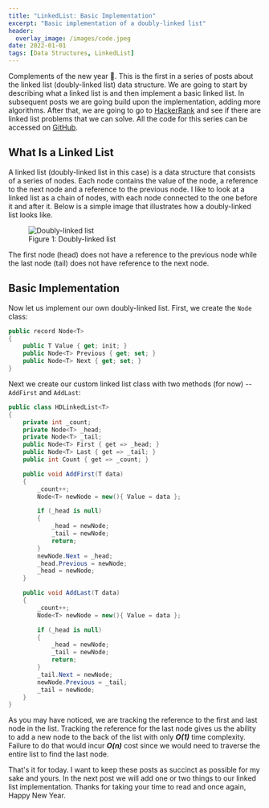```yaml
---
title: "LinkedList: Basic Implementation"
excerpt: "Basic implementation of a doubly-linked list"
header:
  overlay_image: /images/code.jpeg
date: 2022-01-01
tags: [Data Structures, LinkedList]
---
```


Complements of the new year :tada:. This is the first in a series of posts about the linked list (doubly-linked list) data structure. We are going to start by describing what a linked list is and then implement a basic linked list. In subsequent posts we are going build upon the implementation, adding more algorithms. After that, we are going to go to [HackerRank](https://www.hackerrank.com/) and see if there are linked list problems that we can solve. All the code for this series can be accessed on [GitHub](https://github.com/vince-nyanga/data-structures).

## What Is a Linked List

A linked list (doubly-linked list in this case) is a data structure that consists of a series of nodes. Each node contains the value of the node, a reference to the next node and a reference to the previous node. I like to look at a linked list as a chain of nodes, with each node connected to the one before it and after it. Below is a simple image that illustrates how a doubly-linked list looks like.

<figure>
<img src="{{ site.baseurl }}/images/linkedlist.png" alt="Doubly-linked list">
<figcaption>Figure 1: Doubly-linked list</figcaption>
</figure>

The first node (head) does not have a reference to the previous node while the last node (tail) does not have reference to the next node.

## Basic Implementation

Now let us implement our own doubly-linked list. First, we create the `Node` class:

```csharp
public record Node<T>
{
    public T Value { get; init; }
    public Node<T> Previous { get; set; }
    public Node<T> Next { get; set; }
}
```

Next we create our custom linked list class with two methods (for now) -- `AddFirst` and `AddLast`:

```csharp
public class HDLinkedList<T>
{
    private int _count;
    private Node<T> _head;
    private Node<T> _tail;
    public Node<T> First { get => _head; }
    public Node<T> Last { get => _tail; }
    public int Count { get => _count; }

    public void AddFirst(T data)
    {
        _count++;
        Node<T> newNode = new(){ Value = data };

        if (_head is null)
        {
            _head = newNode;
            _tail = newNode;
            return;
        }
        newNode.Next = _head;
        _head.Previous = newNode;
        _head = newNode;
    }

    public void AddLast(T data)
    {
        _count++;
        Node<T> newNode = new(){ Value = data };

        if (_head is null)
        {
            _head = newNode;
            _tail = newNode;
            return;
        }
        _tail.Next = newNode;
        newNode.Previous = _tail;
        _tail = newNode;
    }
}
```

As you may have noticed, we are tracking the reference to the first and last node in the list. Tracking the reference for the last node gives us the ability to add a new node to the back of the list with only **_O(1)_** time complexity. Failure to do that would incur **_O(n)_** cost since we would need to traverse the entire list to find the last node.

That's it for today. I want to keep these posts as succinct as possible for my sake and yours. In the next post we will add one or two things to our linked list implementation. Thanks for taking your time to read and once again, Happy New Year.
